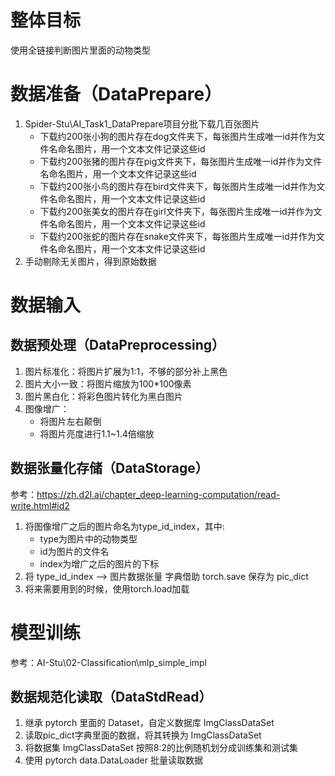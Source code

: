 # 整体目标

使用全链接判断图片里面的动物类型

# 数据准备（DataPrepare）

1. Spider-Stu\AI_Task1_DataPrepare项目分批下载几百张图片
    * 下载约200张小狗的图片存在dog文件夹下，每张图片生成唯一id并作为文件名命名图片，用一个文本文件记录这些id
    * 下载约200张猪的图片存在pig文件夹下，每张图片生成唯一id并作为文件名命名图片，用一个文本文件记录这些id
    * 下载约200张小鸟的图片存在bird文件夹下，每张图片生成唯一id并作为文件名命名图片，用一个文本文件记录这些id
    * 下载约200张美女的图片存在girl文件夹下，每张图片生成唯一id并作为文件名命名图片，用一个文本文件记录这些id
    * 下载约200张蛇的图片存在snake文件夹下，每张图片生成唯一id并作为文件名命名图片，用一个文本文件记录这些id
2. 手动剔除无关图片，得到原始数据

# 数据输入

## 数据预处理（DataPreprocessing）

1. 图片标准化：将图片扩展为1:1，不够的部分补上黑色
2. 图片大小一致：将图片缩放为100*100像素
3. 图片黑白化：将彩色图片转化为黑白图片
4. 图像增广：
   * 将图片左右颠倒
   * 将图片亮度进行1.1~1.4倍缩放

## 数据张量化存储（DataStorage）

参考：https://zh.d2l.ai/chapter_deep-learning-computation/read-write.html#id2

1. 将图像增广之后的图片命名为type_id_index，其中:
   * type为图片中的动物类型
   * id为图片的文件名
   * index为增广之后的图片的下标
2. 将 type_id_index --> 图片数据张量 字典借助 torch.save 保存为 pic_dict
3. 将来需要用到的时候，使用torch.load加载

# 模型训练

参考：AI-Stu\02-Classification\mlp_simple_impl

## 数据规范化读取（DataStdRead）

1. 继承 pytorch 里面的 Dataset，自定义数据库 ImgClassDataSet
2. 读取pic_dict字典里面的数据，将其转换为 ImgClassDataSet
3. 将数据集 ImgClassDataSet 按照8:2的比例随机划分成训练集和测试集
4. 使用 pytorch data.DataLoader 批量读取数据



